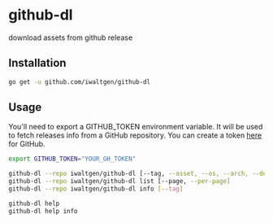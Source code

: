 # github-dl

download assets from github release

## Installation

```sh
go get -u github.com/iwaltgen/github-dl
```

## Usage

You'll need to export a GITHUB_TOKEN environment variable.
It will be used to fetch releases info from a GitHub repository.
You can create a token [here](https://github.com/settings/tokens) for GitHub.

```sh
export GITHUB_TOKEN="YOUR_GH_TOKEN"

github-dl --repo iwaltgen/github-dl [--tag, --asset, --os, --arch, --dest, --target, --pick]
github-dl --repo iwaltgen/github-dl list [--page, --per-page]
github-dl --repo iwaltgen/github-dl info [--tag]

github-dl help
github-dl help info
```
